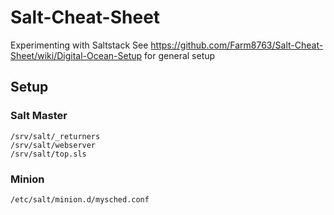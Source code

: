 # Salt-Cheat-Sheet
Experimenting with Saltstack
See https://github.com/Farm8763/Salt-Cheat-Sheet/wiki/Digital-Ocean-Setup for general setup

## Setup

### Salt Master
```
/srv/salt/_returners
/srv/salt/webserver
/srv/salt/top.sls
```

### Minion
```
/etc/salt/minion.d/mysched.conf
```
